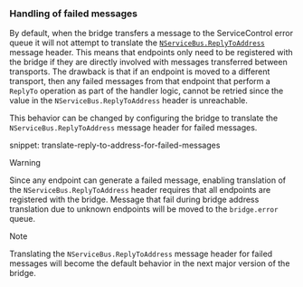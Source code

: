 ### Handling of failed messages

By default, when the bridge transfers a message to the ServiceControl error queue it will not attempt to translate the [`NServiceBus.ReplyToAddress`](/nservicebus/messaging/headers.md#messaging-interaction-headers-nservicebus-replytoaddress) message header.
This means that endpoints only need to be registered with the bridge if they are directly involved with messages transferred between transports.
The drawback is that if an endpoint is moved to a different transport, then any failed messages from that endpoint that perform a `ReplyTo` operation as part of the handler logic, cannot be retried since the value in the `NServiceBus.ReplyToAddress` header is unreachable.

This behavior can be changed by configuring the bridge to translate the `NServiceBus.ReplyToAddress` message header for failed messages.

snippet: translate-reply-to-address-for-failed-messages

> [!WARNING]
> Since any endpoint can generate a failed message, enabling translation of the `NServiceBus.ReplyToAddress` header requires that all endpoints are registered with the bridge.
> Message that fail during bridge address translation due to unknown endpoints will be moved to the `bridge.error` queue.

> [!NOTE]
> Translating the `NServiceBus.ReplyToAddress` message header for failed messages will become the default behavior in the next major version of the bridge. 